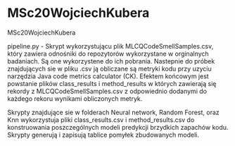 # MSc20WojciechKubera
MSc20WojciechKubera

pipeline.py - Skrypt wykorzystującu plik MLCQCodeSmellSamples.csv, który zawiera odnośniki do repozytorów wykorzystane w orginalnych badaniach. Są one wykorzystene do ich pobrania. Nastepnie do próbek znajdujących sie w pliku .csv ją obliczane są metryki kodu przy uzyciu narzędzia Java code metrics calculator (CK). Efektem końcowym jest powstanie plików class_results i method_results w których zawierają się rekordy z MLCQCodeSmellSamples.csv z odpowiednio dodanymi do każdego rekoru wynikami obliczonych metryk.

Skrypty znajdujące sie w folderach Neural network, Random Forest, oraz Knn wykorzystuja pliki class_results.csv i method_results.csv do konstruowania poszczególnych modeli predykcji brzydkich zapachów kodu. Skrypty generują i zapisują tablice pomyłek zbudowanych modeli.


